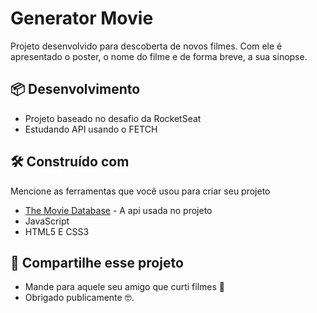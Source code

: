 # Generator Movie

Projeto desenvolvido para descoberta de novos filmes. Com ele é apresentado o poster, o nome do filme e de forma breve, a sua sinopse.

## 📦 Desenvolvimento

* Projeto baseado no desafio da RocketSeat 
* Estudando API usando o FETCH

## 🛠️ Construído com

Mencione as ferramentas que você usou para criar seu projeto

* [The Movie Database]([http://www.dropwizard.io/1.0.2/docs/](https://www.themoviedb.org/?language=pt-BR)) - A api usada no projeto
* JavaScript
* HTML5 E CSS3

## 🎁 Compartilhe esse projeto

* Mande para aquele seu amigo que curti filmes 📢
* Obrigado publicamente 🤓.
